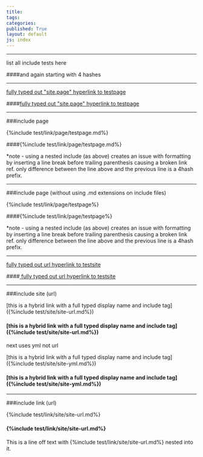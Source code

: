 ```yaml
---
title:
tags: 
categories: 
published: True
layout: default
js: index
---
```

---------------------------------------------

list all include tests here

####and again starting with 4 hashes

--------------------------------------------------------


[fully typed out "site.page" hyperlink to testpage ]({{site.page}}test/testpage "This is a test for the link hover over" )

####[fully typed out "site.page" hyperlink to testpage ]({{site.page}}test/testpage "This is a test for the link hover over" )


------------------------------------

###include page 

{%include test/link/page/testpage.md%}

####{%include test/link/page/testpage.md%}

*note - using a nested include (as above) creates an issue with formatting by inserting a line break before trailing parenthesis causing a broken link ref. only difference between the line above and the previous line is a 4hash prefix.

------------------------------------------------------------------------------

###include page (without using .md extensions on include files)

{%include test/link/page/testpage%}

####{%include test/link/page/testpage%}

*note - using a nested include (as above) creates an issue with formatting by inserting a line break before trailing parenthesis causing a broken link ref. only difference between the line above and the previous line is a 4hash prefix.

------------------

[ fully typed out url hyperlink to testsite ](http://jekyllrb.com/ "This is a test for the link hover over" )

####[ fully typed out url hyperlink to testsite ](http://jekyllrb.com/ "This is a test for the link hover over" )

----------------------------

###include site (url)

[this is a hybrid link with a full typed display name and include tag]({%include test/site/site-url.md%})

#### [this is a hybrid link with a full typed display name and include tag]({%include test/site/site-url.md%})

next uses yml not url

[this is a hybrid link with a full typed display name and include tag]({%include test/site/site-yml.md%})

#### [this is a hybrid link with a full typed display name and include tag]({%include test/site/site-yml.md%})

----------------------------

###include link (url)

{%include test/link/site/site-url.md%}

#### {%include test/link/site/site-url.md%}

This is a line off text with {%include test/link/site/site-url.md%} nested into it.

